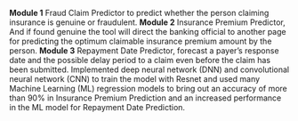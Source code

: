 **Module 1** Fraud Claim Predictor to predict whether the person claiming insurance is genuine or fraudulent.
**Module 2** Insurance Premium Predictor, And if found genuine the tool will direct the banking official to another page for predicting the optimum claimable insurance premium amount by the person.
**Module 3** Repayment Date Predictor, forecast a payer’s response date and the possible delay period to a claim even before the claim has been submitted.
Implemented deep neural network (DNN) and convolutional neural network (CNN) to train the model with Resnet and used many Machine Learning (ML) regression models to bring out an accuracy of more than 90% in Insurance Premium Prediction and an increased performance in the ML model for Repayment Date Prediction.

